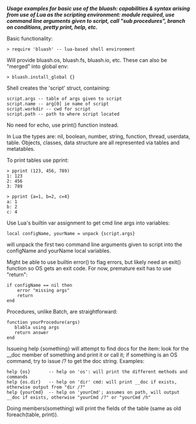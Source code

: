   
  
***Usage examples for basic use of the bluash: capabilities & syntax arising from use of 
Lua as the scripting environment: module required, use command line arguments given to script, call 
"sub procedures", branch on conditions, pretty print, help, etc.***

Basic functionality: 

    > require 'bluash' -- lua-based shell environment

Will provide bluash.os, bluash.fs, bluash.io, etc. These can also be "merged" into global env: 

    > bluash.install_global {}

Shell creates the 'script' struct, containing:

    script.args -- table of args given to script
    script.name -- arg[0] ie name of script
    script.workdir -- cwd for script
    script.path -- path to where script located

No need for echo, use print() function instead.

In Lua the types are: nil, boolean, number, string, function, thread, userdata, table. Objects, classes, 
data structure are all represented via tables and metatables. 

To print tables use pprint:

    > pprint (123, 456, 789)
    1: 123
    2: 456
    3: 789

    > pprint {a=1, b=2, c=4}
    a: 1
    b: 2
    c: 4

Use Lua's builtin var assignment to get cmd line args into variables:

    local configName, yourName = unpack {script.args}

will unpack the first two command line arguments given to script into the configName and yourName
local variables. 

Might be able to use builtin error() to flag errors, but likely need an exit() function so OS gets
an exit code. For now, premature exit has to use "return":

    if configName == nil then 
        error "missing args"
        return
    end

Procedures, unlike Batch, are straightforward: 

    function yourProcedure(args)
       blabla using args
       return answer
    end

Issueing help {something} will attempt to find docs for the item: look for the __doc member of something 
and print it or call it; if something is an OS command, try to issue /? to get the doc string. Examples: 

    help {os}       -- help on 'os': will print the different methods and commands
    help {os.dir}   -- help on 'dir' cmd: will print __doc if exists, otherwise output from "dir /?"
    help {yourCmd}  -- help on 'yourCmd'; assumes on path, will output __doc if exists, otherwise "yourCmd /?" or "yourCmd /h"

Doing members(something) will print the fields of the table (same as old foreach(table, print)).

